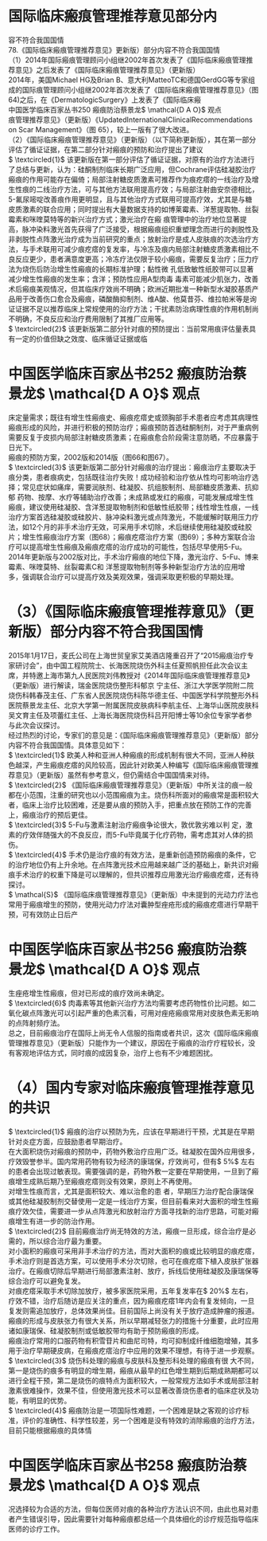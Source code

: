 # 国际临床瘢痕管理推荐意见部分内  
容不符合我国国情  
78.《国际临床瘢痕管理推荐意见》更新版）部分内容不符合我国国情  
（1）2014年国际瘢痕管理顾问小组继2002年首次发表了《国际临床瘢痕管理推荐意见》之后发表了《国际临床瘢痕管理推荐意见》（更新版）  
2014年，美国Michael HG及Brian B、意大利MatteoTC和德国GerdGG等专家组成的国际痕管理顾问小组继2002年首次发表了《国际临床瘢痕管理推荐意见》（图64)之后，在《DermatologicSurgery》上发表了《国际临床瘢  
中国医学临床百家丛书250 瘢痕防治蔡景龙$ \mathcal{D A O}$    观点  
痕管理推荐意见》（更新版）《UpdatedInternationalClinicalRecommendations on Scar Management》（图 65），较上一版有了很大改进。  
（2）《国际临床瘢痕管理推荐意见》（更新版）（以下简称更新版），其在第一部分评估了循证证据，在第二部分针对瘢痕的预防和治疗提出了建议  
$ \textcircled{1}$    该更新版在第一部分评估了循证证据，对原有的治疗方法进行了总结与更新，认为：硅酮制剂临床长期广泛应用，但Cochrane评估硅凝胶治疗瘢痕的作用可能存在偏倚；局部注射糖皮质激素可推荐作为痕疙瘩的一线治疗及增生性痕的二线治疗方法，可与其他方法联用提高疗效；与局部注射曲安奈德相比，5-氟尿嘧啶改善痕作用更明显，且与其他治疗方式联用可提高疗效，尤其是与糖皮质激素的联合应用；同时提出有大量数据支持的如博莱霉素、洋葱提取物、丝裂霉素和咪喹莫特等的新兴治疗方式；激光治疗在瘢 痕管理中的治疗地位显著提高，脉冲染料激光首先获得了广泛接受，根据瘢痕组织重塑理念而进行的剥脱性及非剥脱性点阵激光治疗成为当前研究的重点；放射治疗是成人皮肤痕的次选治疗方法，与手术联用可减少痕疙瘩的复发率，与冷冻及痕内局部注射糖皮质激素相比不良反应更少，患者满意度更高；冷冻疗法仅限于较小瘢痕，需要反复治疗；压力疗法为烧伤后防治增生性瘢痕的长期标准护理；黏性微 孔低致敏性纸胶带可以显著减少增生性瘢痕的发生率；含洋；预防性应用A型肉毒 毒素可能减少肌张力，改善术后瘢痕美观情况，但其临床疗效尚不明确；欧洲近期批准一种新型水凝胶基质产品用于改善伤口愈合及瘢痕，磷酸酶抑制剂、维A酸、他莫昔芬、维拉帕米等是询证证据不足以推荐临床上常规使用的治疗方法；干扰素防治病理性痕的作用机制尚不明确，不良反应和治疗费用限制了其推厂应用等。  
$ \textcircled{2}$    该更新版第二部分针对痕的预防提出：当前常用痕评估量表具有一定的价值但缺之效度、临床循证证据或临  
# 中国医学临床百家丛书252 瘢痕防治蔡景龙$ \mathcal{D A O}$    观点  
床定量需求；既往有增生性瘢痕史、瘢痕疙瘩史或颈胸部手术患者应考虑其病理性瘢痕形成的风险，并进行积极的预防治疗；瘢痕预防首选硅酮制剂，对于严重病例需要反复于皮损内局部注射糖皮质激素；在瘢痕愈合阶段需注意防晒，不应暴露于日光下。  
瘢痕的预防方案，2002版和2014版（图66和图67）。  
$ \textcircled{3}$    该更新版第二部分针对瘢痕的治疗提出：瘢痕治疗主要取决于痕分类，患者痕病史，包括既往治疗失败！成功经验和治疗依从性均可影响治疗选择；常见症状如痛痒，需要润肤剂、硅凝胶、抗组胺制剂、局部糖皮质激素、抗抑郁 药物、按摩、水疗等辅助治疗改善；未成熟或发红的瘢痕，可能发展成增生性瘢痕，建议使用硅凝胶、含洋葱提取物制剂和低敏性纸胶带；线性增生性痕，一线治疗方案首选硅凝胶或硅胶片、脉冲染料激光或点阵激光，不能缓解时联用压力疗法，如12个月的非手术治疗无效，可采用手术切除，术后继续使用硅凝胶或硅胶片；增生性瘢痕治疗方案（图68）；瘢痕疙瘩治疗方案（图69）；多种方案联合治疗可以提高增生性瘢痕及瘢痕疙瘩的治疗成功的可能性，包括尽早使用5-Fu。  
2014年更新版与2002版对比，手术治疗瘢痕的地位下降，激光治疗、5-Fu、博来霉素、咪喹莫特、丝裂霉素C和 洋葱提取物制剂等多种新型治疗方法的应用增多，强调联合治疗可以提高疗效及美观效果，强调采取更积极的早期处理。  
# （3）《国际临床瘢痕管理推荐意见》（更新版）部分内容不符合我国国情  
2015年1月17日，麦氏公司在上海世贸皇家艾美酒店隆重召开了“2015瘢痕治疗专家研讨会”，由中国工程院院士、长海医院烧伤外科主任夏照帆担任此次会议主席，并特邀上海市第九人民医院刘伟教授对《2014年国际临床痕管理推荐意见》（更新版）进行解读，瑞金医院烧伤整形科郁京 宁主任、浙江大学医学院附二院烧伤科韩春茂主任、广东省人民医院烧伤科陈华德主任、中国医学科学院整形外科医院蔡景龙主任、北京大学第一附属医院皮肤病科李航主任、上海华山医院皮肤科吴文育主任及项蕾红主任、上海长海医院烧伤科吕开阳博士等10余位专家学者参与此次会议探讨。  
经过热烈的讨论，专家们的意见是：《国际临床瘢痕管理推荐意见》（更新版）部分内容不符合我国国情。具体意见如下：  
$ \textcircled{1}$    欧美人种和亚洲人种瘢痕的形成机制有很大不同，亚洲人种肤色越深，产生瘢痕疙瘩的风险较高，因此针对欧美人种编写《国际临床瘢痕管理推荐意见》（更新版）虽然有参考意义，但仍需结合中国国情来对待。  
$ \textcircled{2}$    《国际临床瘢痕管理推荐意见》（更新版）中所关注的痕一般都在小范围，注重的研究也以小范围瘢痕为主。烧伤科所面对的瘢痕常是面积较大者，临床上治疗比较困难，还是要从痕的预防入手，把重点放在预防工作的完善上，瘢痕治疗的预后更佳。  
$ \textcircled{3}$     5-Fu与激素注射治疗瘢痕争论很大，敦优敦劣难以判 定，激素的疗效伴随强大的不良反应，而5-Fu毕竟属于化疗药物，需考虑其对人体的损伤。  
$ \textcircled{4}$    手术仍是治疗痕的有效方法，是重新创造预防瘢痕的条件，它的治疗地位仍有上升余地。在点阵激光技术应用越来越广泛的基础上，新共识对瘢痕手术治疗的权重下降是可以理解的，但共识推荐应用激光治疗瘢痕疙瘩，还有待探讨。  
$ \mathcal{S}$    《国际临床痕管理推荐意见》（更新版）中未提到的光动力疗法也常用于瘢痕增生的预防，使用光动力疗法对囊肿型痤疮形成的瘢痕疙瘩进行早期干预，可有效防止日后产  
# 中国医学临床百家丛书256 瘢痕防治蔡景龙$ \mathcal{D A O}$    观点  
生痤疮增生性瘢痕，但对已形成的痕疗效尚未确定。  
$ \textcircled{6}$    肉毒素等其他新兴治疗方法均需要考虑药物性价比问题。如二氧化碳点阵激光可以引起严重的色素沉看，可用对痤疮瘢痕常用对皮肤色素无影响的点阵射频疗法。  
总之，目前瘢痕治疗在国际上尚无令人信服的指南或者共识，这次《国际临床瘢痕管理推荐意见》（更新版）只能作为一个建议，原因在于瘢痕的治疗疗程较长，没有客观地评估方式，同时痕的成因复杂，治疗上也有不少难题困扰。  
# （4）国内专家对临床瘢痕管理推荐意见的共识  
$ \textcircled{1}$    瘢痕的治疗以预防为先，应该在早期进行干预，尤其是在早期针对炎症方面，应鼓励患者早期治疗。  
在大面积烧伤对瘢痕的预防中，药物外敷治疗应用广泛。硅凝胶在国外应用很多，疗效毁誉参半。国内常用药物有较为经济的康瑞保，疗效尚可，但有$ 5\%$ 左右的患者会出现过敏表现。需要强调的是，药物外敷一定要在早期使用，一旦到了瘢痕增生成熟后期乃至瘢痕疙瘩则没有效果，原则上不再使用。  
对增生性痕而言，尤其是面积较大、难以治愈的患 者，早期压力治疗配合康瑞保或其他硅凝胶制剂交替使用一定是一线治疗方案，但目前看来对大面积的增生性瘢痕疗效欠佳，需要进一步从点阵激光和放射治疗方面寻找新的治疗思路，可能对瘢痕增生有进一步的防治作用。  
$ \textcircled{2}$    目前瘢痕治疗尚无特效的方法，瘢痕一旦形成，综合治疗是必需的，所以综合治疗最为重要。  
对小面积的瘢痕可采用非手术治疗的方法，而对大面积的痕或比较明显的痕疙瘩，手术治疗则是首选方案，可以使用手术分次切除，也可在痕疙瘩下植入皮肤扩张器治疗。在瘢痕切除后早期进行局部激素注射、放疗，拆线后使用硅凝胶及康瑞保等综合治疗可以避免复发。  
对痕疙瘩采取手术切除加放疗，被多家医院采用，五年复发率在$ 20\%$ 左右，疗效不错，治疗后随访是应关注的重点，因为瘢痕疙瘩1年内会有复发倾向，一旦复发则需追加放疗，总体效果尚佳。目前国际上尚没有关于放疗造成肿瘤的报道。  
瘢痕的形成与皮肤张力有很大关系，所以早期减轻张力的措施十分重要，此时应用诸如康瑞保、硅凝胶制剂或低敏胶带均有助于预防瘢痕的形成。  
瘢痕治疗常用的口服药物有积雪苷片和曲尼司特，均可抑制成纤维细胞增殖，其多用于治疗早期硬皮病，在瘢痕疙瘩治疗中应用的效果不理想，有待于进一步观察。  
$ \textcircled{3}$     烧伤科处理的瘢痕与皮肤科及整形科处理的瘢痕有很 大不同，第一是烧伤的痕多有明显的增生期，瘢痕从最早的红色增生期到后期成熟期都可以进行全程干预，第二是烧伤的痕特点为面积较大，一般常规方法如手术或局部注射激素很难操作，效果不佳，但使用激光技术可以显著改善烧伤患者的临床症状及功能，有明显的优势。  
$ \textcircled{4}$    瘢痕防治是一项国际性难题，一个困难是缺之客观的诊疗标准，评价的准确性、科学性较差，另一个困难是没有特效的消除瘢痕的治疗方法，目前只能根据瘢痕的具体情  
# 中国医学临床百家丛书258 瘢痕防治蔡景龙$ \mathcal{D A O}$    观点  
况选择较为合适的方法，但每位医师对痕的各种治疗方法认识不同，由此也易对患者产生错误引导，因此需要针对每种瘢痕都总结一个具体细化的诊疗规范指导临床医师的诊疗工作。  